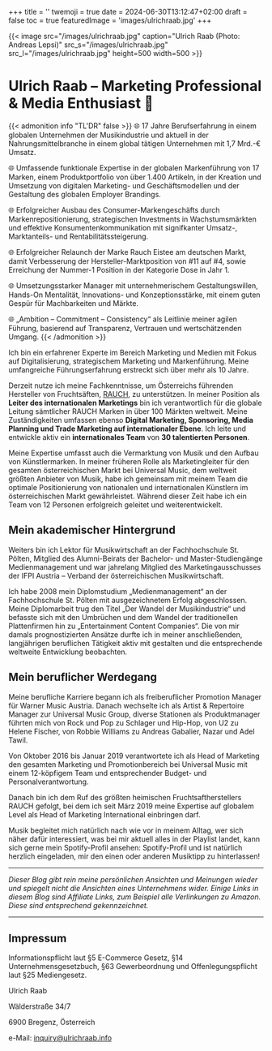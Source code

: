 +++
title = ''
twemoji = true
date = 2024-06-30T13:12:47+02:00
draft = false
toc = true
featuredImage = 'images/ulrichraab.jpg'
+++

{{< image src="/images/ulrichraab.jpg" caption="Ulrich Raab (Photo: Andreas Lepsi)" src_s="/images/ulrichraab.jpg" src_l="/images/ulrichraab.jpg" height=500 width=500 >}}

# Ulrich Raab – Marketing Professional & Media Enthusiast 🚀


{{< admonition info "TL'DR" false >}}
🌐 17 Jahre Berufserfahrung in einem globalen Unternehmen der Musikindustrie und aktuell in der Nahrungsmittelbranche in einem global tätigen Unternehmen mit 1,7 Mrd.-€ Umsatz. 

🌐 Umfassende funktionale Expertise in der globalen Markenführung von 17 Marken, einem Produktportfolio von über 1.400 Artikeln, in der Kreation und Umsetzung von digitalen Marketing- und Geschäftsmodellen und der Gestaltung des globalen Employer Brandings.

🌐 Erfolgreicher Ausbau des Consumer-Markengeschäfts durch Markenrepositionierung, strategischen Investments in Wachstumsmärkten und effektive Konsumentenkommunikation mit signifkanter Umsatz-, Marktanteils- und Rentabilitätssteigerung.

🌐 Erfolgreicher Relaunch der Marke Rauch Eistee am deutschen Markt, damit Verbesserung der Hersteller-Marktposition von #11 auf #4, sowie Erreichung der Nummer-1 Position in der Kategorie Dose in Jahr 1. 

🌐 Umsetzungsstarker Manager mit unternehmerischem Gestaltungswillen, Hands-On Mentalität, Innovations- und Konzeptionsstärke, mit einem guten Gespür für Machbarkeiten und Märkte.

🌐 „Ambition – Commitment – Consistency“ als Leitlinie meiner agilen Führung, basierend auf Transparenz, Vertrauen und wertschätzenden Umgang.
{{< /admonition >}}

Ich bin ein erfahrener Experte im Bereich Marketing und Medien mit Fokus auf Digitalisierung, strategischem Marketing und Markenführung. Meine umfangreiche Führungserfahrung erstreckt sich über mehr als 10 Jahre.

Derzeit nutze ich meine Fachkenntnisse, um Österreichs führenden Hersteller von Fruchtsäften, [RAUCH](https://www.rauch.cc), zu unterstützen. In meiner Position als **Leiter des internationalen Marketings** bin ich verantwortlich für die globale Leitung sämtlicher RAUCH Marken in über 100 Märkten weltweit. Meine Zuständigkeiten umfassen ebenso **Digital Marketing, Sponsoring, Media Planning und Trade Marketing auf internationaler Ebene**. Ich leite und entwickle aktiv ein **internationales Team** von **30 talentierten Personen**.

Meine Expertise umfasst auch die Vermarktung von Musik und den Aufbau von Künstlermarken. In meiner früheren Rolle als Marketingleiter für den gesamten österreichischen Markt bei Universal Music, dem weltweit größten Anbieter von Musik, habe ich gemeinsam mit meinem Team die optimale Positionierung von nationalen und internationalen Künstlern im österreichischen Markt gewährleistet. Während dieser Zeit habe ich ein Team von 12 Personen erfolgreich geleitet und weiterentwickelt.

## Mein akademischer Hintergrund
Weiters bin ich Lektor für Musikwirtschaft an der Fachhochschule St. Pölten, Mitglied des Alumni-Beirats der Bachelor- und Master-Studiengänge Medienmanagement und war jahrelang Mitglied des Marketingausschusses der IFPI Austria – Verband der österreichischen Musikwirtschaft.

Ich habe 2008 mein Diplomstudium „Medienmanagement“ an der Fachhochschule St. Pölten mit ausgezeichnetem Erfolg abgeschlossen. Meine Diplomarbeit trug den Titel „Der Wandel der Musikindustrie“ und befasste sich mit den Umbrüchen und dem Wandel der traditionellen Plattenfirmen hin zu „Entertainment Content Companies“.
Die von mir damals prognostizierten Ansätze durfte ich in meiner anschließenden, langjährigen beruflichen Tätigkeit aktiv mit gestalten und die entsprechende weltweite Entwicklung beobachten.

## Mein beruflicher Werdegang
Meine berufliche Karriere begann ich als freiberuflicher Promotion Manager für Warner Music Austria. Danach wechselte ich als Artist & Repertoire Manager zur Universal Music Group, diverse Stationen als Produktmanager führten mich von Rock und Pop zu Schlager und Hip-Hop, von U2 zu Helene Fischer, von Robbie Williams zu Andreas Gabalier, Nazar und Adel Tawil.

Von Oktober 2016 bis Januar 2019 verantwortete ich als Head of Marketing den gesamten Marketing und Promotionbereich bei Universal Music mit einem 12-köpfigem Team und entsprechender Budget- und Personalverantwortung.

Danach bin ich dem Ruf des größten heimischen Fruchtsaftherstellers RAUCH gefolgt, bei dem ich seit März 2019 meine Expertise auf globalem Level als Head of Marketing International einbringen darf.

Musik begleitet mich natürlich nach wie vor in meinem Alltag, wer sich näher dafür interessiert, was bei mir aktuell alles in der Playlist landet, kann sich gerne mein Spotify-Profil ansehen: Spotify-Profil und ist natürlich herzlich eingeladen, mir den einen oder anderen Musiktipp zu hinterlassen!

___
*Dieser Blog gibt rein meine persönlichen Ansichten und Meinungen wieder und spiegelt nicht die Ansichten eines Unternehmens wider.
Einige Links in diesem Blog sind Affiliate Links, zum Beispiel alle Verlinkungen zu Amazon. Diese sind entsprechend gekennzeichnet.*
___

## Impressum
Informationspflicht laut §5 E-Commerce Gesetz, §14 Unternehmensgesetzbuch, §63 Gewerbeordnung und Offenlegungspflicht laut §25 Mediengesetz.

Ulrich Raab

Wälderstraße 34/7

6900 Bregenz, Österreich

e-Mail: inquiry@ulrichraab.info